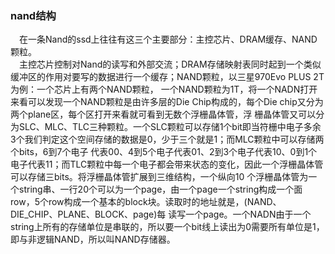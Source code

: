 ### nand结构
&emsp;在一条Nand的ssd上往往有这三个主要部分：主控芯片、DRAM缓存、NAND颗粒。  
&emsp;主控芯片控制对Nand的读写和外部交流；DRAM存储映射表同时起到一个类似缓冲区的作用对要写的数据进行一个缓存；NAND颗粒，以三星970Evo PLUS 2T为例：一个芯片上有两个NAND颗粒，
一个NAND颗粒为1T，将一个NADN打开来看可以发现一个NAND颗粒是由许多层的Die Chip构成的，每个Die chip又分为两个plane区，每个区打开来看就可看到无数个浮栅晶体管，浮
栅晶体管又可以分为SLC、MLC、TLC三种颗粒。一个SLC颗粒可以存储1个bit即当符栅中电子多余3个我们判定这个空间存储的数据是0，少于三个就是1；而MLC颗粒中可以存储两个bits，6到7个电子
代表00、4到5个电子代表01、2到3个电子代表10、0到1个电子代表11；而TLC颗粒中每一个电子都会带来状态的变化，因此一个浮栅晶体管可以存储三bits。将浮栅晶体管扩展到三维结构，一个纵向10
个浮栅晶体管为一个string串、一行20个可以为一个page，由一个page一个string构成一个面row，5个row构成一个基本的block块。读取时的地址就是，(NAND、DIE_CHIP、PLANE、BLOCK、page)每
读写一个page。一个NADN由于一个string上所有的存储单位是串联的，所以要一个bit线上读出为0需要所有单位是1，即与非逻辑NAND，所以叫NAND存储器。
